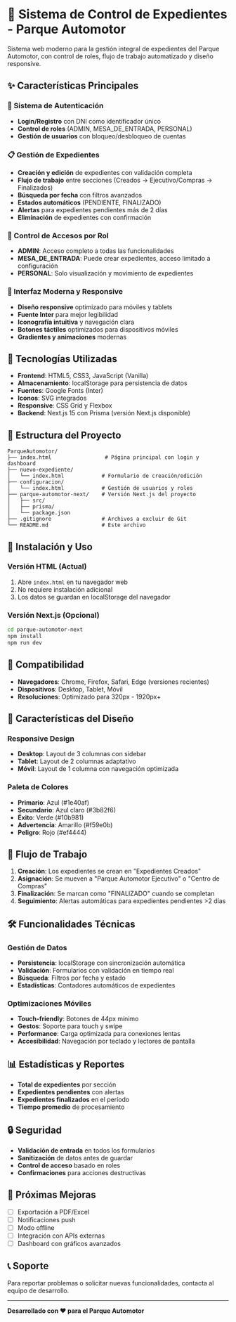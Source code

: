 # 🚗 Sistema de Control de Expedientes - Parque Automotor

Sistema web moderno para la gestión integral de expedientes del Parque Automotor, con control de roles, flujo de trabajo automatizado y diseño responsive.

## ✨ Características Principales

### 🔐 Sistema de Autenticación
- **Login/Registro** con DNI como identificador único
- **Control de roles** (ADMIN, MESA_DE_ENTRADA, PERSONAL)
- **Gestión de usuarios** con bloqueo/desbloqueo de cuentas

### 📋 Gestión de Expedientes
- **Creación y edición** de expedientes con validación completa
- **Flujo de trabajo** entre secciones (Creados → Ejecutivo/Compras → Finalizados)
- **Búsqueda por fecha** con filtros avanzados
- **Estados automáticos** (PENDIENTE, FINALIZADO)
- **Alertas** para expedientes pendientes más de 2 días
- **Eliminación** de expedientes con confirmación

### 🎯 Control de Accesos por Rol
- **ADMIN**: Acceso completo a todas las funcionalidades
- **MESA_DE_ENTRADA**: Puede crear expedientes, acceso limitado a configuración
- **PERSONAL**: Solo visualización y movimiento de expedientes

### 📱 Interfaz Moderna y Responsive
- **Diseño responsive** optimizado para móviles y tablets
- **Fuente Inter** para mejor legibilidad
- **Iconografía intuitiva** y navegación clara
- **Botones táctiles** optimizados para dispositivos móviles
- **Gradientes y animaciones** modernas

## 🚀 Tecnologías Utilizadas

- **Frontend**: HTML5, CSS3, JavaScript (Vanilla)
- **Almacenamiento**: localStorage para persistencia de datos
- **Fuentes**: Google Fonts (Inter)
- **Iconos**: SVG integrados
- **Responsive**: CSS Grid y Flexbox
- **Backend**: Next.js 15 con Prisma (versión Next.js disponible)

## 📁 Estructura del Proyecto

```
ParqueAutomotor/
├── index.html                 # Página principal con login y dashboard
├── nuevo-expediente/
│   └── index.html            # Formulario de creación/edición
├── configuracion/
│   └── index.html            # Gestión de usuarios y roles
├── parque-automotor-next/    # Versión Next.js del proyecto
│   ├── src/
│   ├── prisma/
│   └── package.json
├── .gitignore                # Archivos a excluir de Git
└── README.md                 # Este archivo
```

## 🔧 Instalación y Uso

### Versión HTML (Actual)
1. Abre `index.html` en tu navegador web
2. No requiere instalación adicional
3. Los datos se guardan en localStorage del navegador

### Versión Next.js (Opcional)
```bash
cd parque-automotor-next
npm install
npm run dev
```

## 📱 Compatibilidad

- **Navegadores**: Chrome, Firefox, Safari, Edge (versiones recientes)
- **Dispositivos**: Desktop, Tablet, Móvil
- **Resoluciones**: Optimizado para 320px - 1920px+

## 🎨 Características del Diseño

### Responsive Design
- **Desktop**: Layout de 3 columnas con sidebar
- **Tablet**: Layout de 2 columnas adaptativo
- **Móvil**: Layout de 1 columna con navegación optimizada

### Paleta de Colores
- **Primario**: Azul (#1e40af)
- **Secundario**: Azul claro (#3b82f6)
- **Éxito**: Verde (#10b981)
- **Advertencia**: Amarillo (#f59e0b)
- **Peligro**: Rojo (#ef4444)

## 🔄 Flujo de Trabajo

1. **Creación**: Los expedientes se crean en "Expedientes Creados"
2. **Asignación**: Se mueven a "Parque Automotor Ejecutivo" o "Centro de Compras"
3. **Finalización**: Se marcan como "FINALIZADO" cuando se completan
4. **Seguimiento**: Alertas automáticas para expedientes pendientes >2 días

## 🛠️ Funcionalidades Técnicas

### Gestión de Datos
- **Persistencia**: localStorage con sincronización automática
- **Validación**: Formularios con validación en tiempo real
- **Búsqueda**: Filtros por fecha y estado
- **Estadísticas**: Contadores automáticos de expedientes

### Optimizaciones Móviles
- **Touch-friendly**: Botones de 44px mínimo
- **Gestos**: Soporte para touch y swipe
- **Performance**: Carga optimizada para conexiones lentas
- **Accesibilidad**: Navegación por teclado y lectores de pantalla

## 📊 Estadísticas y Reportes

- **Total de expedientes** por sección
- **Expedientes pendientes** con alertas
- **Expedientes finalizados** en el período
- **Tiempo promedio** de procesamiento

## 🔒 Seguridad

- **Validación de entrada** en todos los formularios
- **Sanitización** de datos antes de guardar
- **Control de acceso** basado en roles
- **Confirmaciones** para acciones destructivas

## 🚀 Próximas Mejoras

- [ ] Exportación a PDF/Excel
- [ ] Notificaciones push
- [ ] Modo offline
- [ ] Integración con APIs externas
- [ ] Dashboard con gráficos avanzados

## 📞 Soporte

Para reportar problemas o solicitar nuevas funcionalidades, contacta al equipo de desarrollo.

---

**Desarrollado con ❤️ para el Parque Automotor**